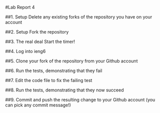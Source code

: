 #Lab Report 4

##1. Setup Delete any existing forks of the repository you have on your account

##2. Setup Fork the repository

##3. The real deal Start the timer!

##4. Log into ieng6

##5. Clone your fork of the repository from your Github account

##6. Run the tests, demonstrating that they fail

##7. Edit the code file to fix the failing test

##8. Run the tests, demonstrating that they now succeed

##9. Commit and push the resulting change to your Github account (you can pick any commit message!)

